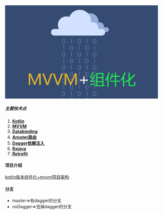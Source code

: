 

![在这里插入图片描述](./images/logo.jpg)
#####  主要技术点 

1. [**Kotlin**](https://www.kotlincn.net/)  
2. [**MVVM**](https://github.com/Dawish/GoogleArchitectureDemo)  
3. [**Databinding**](http://www.jcodecraeer.com/a/anzhuokaifa/androidkaifa/2015/0811/3290.html)  
4. [**Arouter路由**](https://github.com/alibaba/ARouter)  
5. [**Dagger依赖注入**](https://dagger.dev/)  
6. [**Rxjava**](https://github.com/ReactiveX/RxJava)  
7. [**Retrofit**](http://square.github.io/retrofit/)  

#### 项目介绍
[kotlin版本组件化+mvvm项目架构](https://blog.csdn.net/villa_mou/article/details/91862507 "标题")


#### 分支

 *  master=>有dagger的分支
 * noDagger=>去掉dagger的分支

